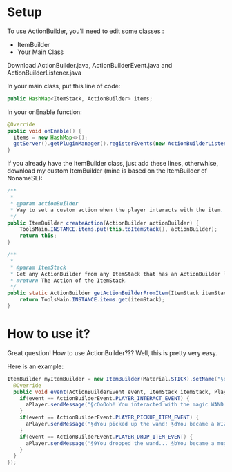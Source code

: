 # Setup
To use ActionBuilder, you'll need to edit some classes :
  - ItemBuilder
  - Your Main Class

Download ActionBuilder.java, ActionBuilderEvent.java and ActionBuilderListener.java
 
 In your main class, put this line of code:
 ```java
 public HashMap<ItemStack, ActionBuilder> items; 
 ```
 
In your onEnable function:
```java
@Override
public void onEnable() {
  items = new HashMap<>();
  getServer().getPluginManager().registerEvents(new ActionBuilderListener(), this);
}
```

If you already have the ItemBuilder class, just add these lines, otherwhise, download my custom ItemBuilder (mine is based on the ItemBuilder of NonameSL):
```java
/**
 *
 * @param actionBuilder
 * Way to set a custom action when the player interacts with the item.
 */
public ItemBuilder createAction(ActionBuilder actionBuilder) {
    ToolsMain.INSTANCE.items.put(this.toItemStack(), actionBuilder);
    return this;
}

/**
 *
 * @param itemStack
 * Get any ActionBuilder from any ItemStack that has an ActionBuilder linked with.
 * @return The Action of the ItemStack.
 */
public static ActionBuilder getActionBuilderFromItem(ItemStack itemStack) {
    return ToolsMain.INSTANCE.items.get(itemStack);
}
```

# How to use it?
Great question! How to use ActionBuilder???
Well, this is pretty very easy.

Here is an example:
```java
ItemBuilder myItemBuilder = new ItemBuilder(Material.STICK).setName("§d§lMagic Wand").createAction(new ActionBuilder() {
  @Override
  public void event(ActionBuilderEvent event, ItemStack itemStack, Player aPlayer, InventoryAction action, Event bukkitEvent) {
    if(event == ActionBuilderEvent.PLAYER_INTERACT_EVENT) {
      aPlayer.sendMessage("§cOoOoh! You interacted with the magic WAND!");
    }
    if(event == ActionBuilderEvent.PLAYER_PICKUP_ITEM_EVENT) {
      aPlayer.sendMessage("§dYou picked up the wand! §dYou became a WIZARD!");
    }
    if(event == ActionBuilderEvent.PLAYER_DROP_ITEM_EVENT) {
      aPlayer.sendMessage("§9You dropped the wand... §bYou became a muggle!");
    }
  }
});
```
